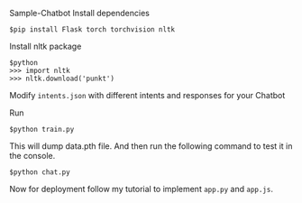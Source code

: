 Sample-Chatbot
Install dependencies
```
$pip install Flask torch torchvision nltk
```
Install nltk package
```
$python
>>> import nltk
>>> nltk.download('punkt')
```
Modify `intents.json` with different intents and responses for your Chatbot

Run
```
$python train.py
```
This will dump data.pth file. And then run
the following command to test it in the console.
```
$python chat.py
```

Now for deployment follow my tutorial to implement `app.py` and `app.js`.
